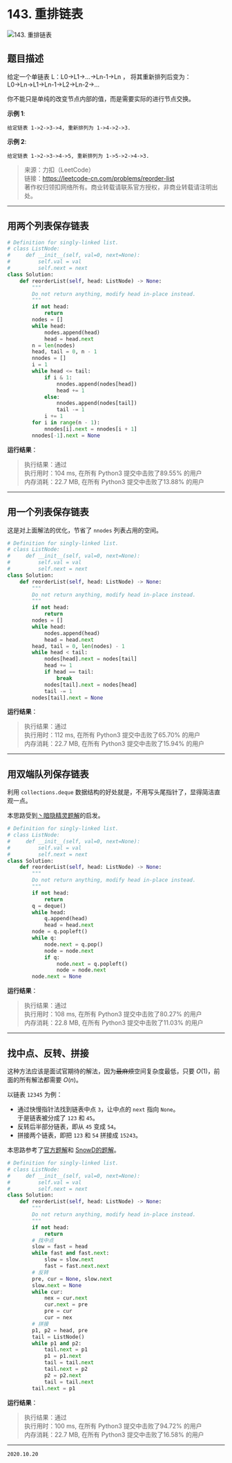 # 143. 重排链表

![143. 重排链表](https://cdn.jsdelivr.net/gh/jpch89/PicBed/img/202010201112%20143.%20%E9%87%8D%E6%8E%92%E9%93%BE%E8%A1%A8%2000.png)

## 题目描述

给定一个单链表 L：L0→L1→…→Ln-1→Ln ，
将其重新排列后变为： L0→Ln→L1→Ln-1→L2→Ln-2→…

你不能只是单纯的改变节点内部的值，而是需要实际的进行节点交换。

**示例 1**:

```text
给定链表 1->2->3->4, 重新排列为 1->4->2->3.
```

**示例 2**:

```text
给定链表 1->2->3->4->5, 重新排列为 1->5->2->4->3.
```

> 来源：力扣（LeetCode）  
> 链接：<https://leetcode-cn.com/problems/reorder-list>  
> 著作权归领扣网络所有。商业转载请联系官方授权，非商业转载请注明出处。

---

## 用两个列表保存链表

```python
# Definition for singly-linked list.
# class ListNode:
#     def __init__(self, val=0, next=None):
#         self.val = val
#         self.next = next
class Solution:
    def reorderList(self, head: ListNode) -> None:
        """
        Do not return anything, modify head in-place instead.
        """
        if not head:
            return
        nodes = []
        while head:
            nodes.append(head)
            head = head.next
        n = len(nodes)
        head, tail = 0, n - 1
        nnodes = []
        i = 1
        while head <= tail:
            if i & 1:
                nnodes.append(nodes[head])
                head += 1
            else:
                nnodes.append(nodes[tail])
                tail -= 1
            i += 1
        for i in range(n - 1):
            nnodes[i].next = nnodes[i + 1]
        nnodes[-1].next = None
```

**运行结果**：

> 执行结果：通过  
> 执行用时：104 ms, 在所有 Python3 提交中击败了89.55% 的用户  
> 内存消耗：22.7 MB, 在所有 Python3 提交中击败了13.88% 的用户

---

## 用一个列表保存链表

这是对上面解法的优化，节省了 `nnodes` 列表占用的空间。

```python
# Definition for singly-linked list.
# class ListNode:
#     def __init__(self, val=0, next=None):
#         self.val = val
#         self.next = next
class Solution:
    def reorderList(self, head: ListNode) -> None:
        """
        Do not return anything, modify head in-place instead.
        """
        if not head:
            return
        nodes = []
        while head:
            nodes.append(head)
            head = head.next
        head, tail = 0, len(nodes) - 1
        while head < tail:
            nodes[head].next = nodes[tail]
            head += 1
            if head == tail:
                break
            nodes[tail].next = nodes[head]
            tail -= 1
        nodes[tail].next = None
```

**运行结果**：

> 执行结果：通过  
> 执行用时：112 ms, 在所有 Python3 提交中击败了65.70% 的用户  
> 内存消耗：22.7 MB, 在所有 Python3 提交中击败了15.94% 的用户

---

## 用双端队列保存链表

利用 `collections.deque` 数据结构的好处就是，不用写头尾指针了，显得简洁直观一点。

本思路受到[丶暗隐精灵题解](https://leetcode-cn.com/problems/reorder-list/solution/java-zhi-you-wo-yi-ge-ren-yong-shuang-xiang-dui-li/)的启发。

```python
# Definition for singly-linked list.
# class ListNode:
#     def __init__(self, val=0, next=None):
#         self.val = val
#         self.next = next
class Solution:
    def reorderList(self, head: ListNode) -> None:
        """
        Do not return anything, modify head in-place instead.
        """
        if not head:
            return
        q = deque()
        while head:
            q.append(head)
            head = head.next
        node = q.popleft()
        while q:
            node.next = q.pop()
            node = node.next
            if q:
                node.next = q.popleft()
                node = node.next
        node.next = None
```

**运行结果**：

> 执行结果：通过  
> 执行用时：108 ms, 在所有 Python3 提交中击败了80.27% 的用户  
> 内存消耗：22.8 MB, 在所有 Python3 提交中击败了11.03% 的用户

---

## 找中点、反转、拼接

这种方法应该是面试官期待的解法，因为~~最麻烦~~空间复杂度最低，只要 $O(1)$，前面的所有解法都需要 $O(n)$。

以链表 `12345` 为例：

- 通过快慢指针法找到链表中点 `3`，让中点的 `next` 指向 `None`。  
  于是链表被分成了 `123` 和 `45`。
- 反转后半部分链表，即从 `45` 变成 `54`。
- 拼接两个链表，即把 `123` 和 `54` 拼接成 `15243`。

本思路参考了[官方题解](https://leetcode-cn.com/problems/reorder-list/solution/zhong-pai-lian-biao-by-leetcode-solution/)和 [SnowD的题解](https://leetcode-cn.com/problems/reorder-list/solution/pythonjian-ji-dai-ma-qu-zhong-fan-zhuan-he-bing-by/)。

```python
# Definition for singly-linked list.
# class ListNode:
#     def __init__(self, val=0, next=None):
#         self.val = val
#         self.next = next
class Solution:
    def reorderList(self, head: ListNode) -> None:
        """
        Do not return anything, modify head in-place instead.
        """
        if not head:
            return
        # 找中点
        slow = fast = head
        while fast and fast.next:
            slow = slow.next
            fast = fast.next.next
        # 反转
        pre, cur = None, slow.next
        slow.next = None
        while cur:
            nex = cur.next
            cur.next = pre
            pre = cur
            cur = nex
        # 拼接
        p1, p2 = head, pre
        tail = ListNode()
        while p1 and p2:
            tail.next = p1
            p1 = p1.next
            tail = tail.next
            tail.next = p2
            p2 = p2.next
            tail = tail.next
        tail.next = p1
```

**运行结果**：

> 执行结果：通过  
> 执行用时：100 ms, 在所有 Python3 提交中击败了94.72% 的用户  
> 内存消耗：22.7 MB, 在所有 Python3 提交中击败了16.58% 的用户

---

`2020.10.20`
